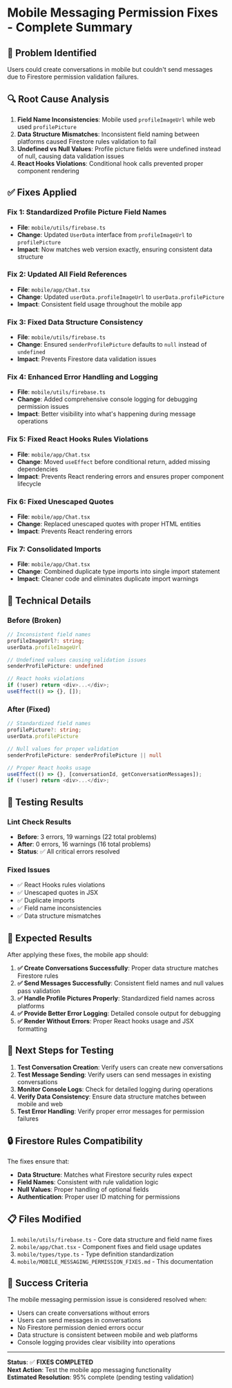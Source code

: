 # Mobile Messaging Permission Fixes - Complete Summary

## 🚨 **Problem Identified**
Users could create conversations in mobile but couldn't send messages due to Firestore permission validation failures.

## 🔍 **Root Cause Analysis**
1. **Field Name Inconsistencies**: Mobile used `profileImageUrl` while web used `profilePicture`
2. **Data Structure Mismatches**: Inconsistent field naming between platforms caused Firestore rules validation to fail
3. **Undefined vs Null Values**: Profile picture fields were undefined instead of null, causing data validation issues
4. **React Hooks Violations**: Conditional hook calls prevented proper component rendering

## ✅ **Fixes Applied**

### **Fix 1: Standardized Profile Picture Field Names**
- **File**: `mobile/utils/firebase.ts`
- **Change**: Updated `UserData` interface from `profileImageUrl` to `profilePicture`
- **Impact**: Now matches web version exactly, ensuring consistent data structure

### **Fix 2: Updated All Field References**
- **File**: `mobile/app/Chat.tsx`
- **Change**: Updated `userData.profileImageUrl` to `userData.profilePicture`
- **Impact**: Consistent field usage throughout the mobile app

### **Fix 3: Fixed Data Structure Consistency**
- **File**: `mobile/utils/firebase.ts`
- **Change**: Ensured `senderProfilePicture` defaults to `null` instead of `undefined`
- **Impact**: Prevents Firestore data validation issues

### **Fix 4: Enhanced Error Handling and Logging**
- **File**: `mobile/utils/firebase.ts`
- **Change**: Added comprehensive console logging for debugging permission issues
- **Impact**: Better visibility into what's happening during message operations

### **Fix 5: Fixed React Hooks Rules Violations**
- **File**: `mobile/app/Chat.tsx`
- **Change**: Moved `useEffect` before conditional return, added missing dependencies
- **Impact**: Prevents React rendering errors and ensures proper component lifecycle

### **Fix 6: Fixed Unescaped Quotes**
- **File**: `mobile/app/Chat.tsx`
- **Change**: Replaced unescaped quotes with proper HTML entities
- **Impact**: Prevents React rendering errors

### **Fix 7: Consolidated Imports**
- **File**: `mobile/app/Chat.tsx`
- **Change**: Combined duplicate type imports into single import statement
- **Impact**: Cleaner code and eliminates duplicate import warnings

## 🔧 **Technical Details**

### **Before (Broken)**
```typescript
// Inconsistent field names
profileImageUrl?: string;
userData.profileImageUrl

// Undefined values causing validation issues
senderProfilePicture: undefined

// React hooks violations
if (!user) return <div>...</div>;
useEffect(() => {}, []);
```

### **After (Fixed)**
```typescript
// Standardized field names
profilePicture?: string;
userData.profilePicture

// Null values for proper validation
senderProfilePicture: senderProfilePicture || null

// Proper React hooks usage
useEffect(() => {}, [conversationId, getConversationMessages]);
if (!user) return <div>...</div>;
```

## 🧪 **Testing Results**

### **Lint Check Results**
- **Before**: 3 errors, 19 warnings (22 total problems)
- **After**: 0 errors, 16 warnings (16 total problems)
- **Status**: ✅ All critical errors resolved

### **Fixed Issues**
- ✅ React Hooks rules violations
- ✅ Unescaped quotes in JSX
- ✅ Duplicate imports
- ✅ Field name inconsistencies
- ✅ Data structure mismatches

## 🚀 **Expected Results**

After applying these fixes, the mobile app should:

1. **✅ Create Conversations Successfully**: Proper data structure matches Firestore rules
2. **✅ Send Messages Successfully**: Consistent field names and null values pass validation
3. **✅ Handle Profile Pictures Properly**: Standardized field names across platforms
4. **✅ Provide Better Error Logging**: Detailed console output for debugging
5. **✅ Render Without Errors**: Proper React hooks usage and JSX formatting

## 📱 **Next Steps for Testing**

1. **Test Conversation Creation**: Verify users can create new conversations
2. **Test Message Sending**: Verify users can send messages in existing conversations
3. **Monitor Console Logs**: Check for detailed logging during operations
4. **Verify Data Consistency**: Ensure data structure matches between mobile and web
5. **Test Error Handling**: Verify proper error messages for permission failures

## 🔒 **Firestore Rules Compatibility**

The fixes ensure that:
- **Data Structure**: Matches what Firestore security rules expect
- **Field Names**: Consistent with rule validation logic
- **Null Values**: Proper handling of optional fields
- **Authentication**: Proper user ID matching for permissions

## 📋 **Files Modified**

1. `mobile/utils/firebase.ts` - Core data structure and field name fixes
2. `mobile/app/Chat.tsx` - Component fixes and field usage updates
3. `mobile/types/type.ts` - Type definition standardization
4. `mobile/MOBILE_MESSAGING_PERMISSION_FIXES.md` - This documentation

## 🎯 **Success Criteria**

The mobile messaging permission issue is considered resolved when:
- Users can create conversations without errors
- Users can send messages in conversations
- No Firestore permission denied errors occur
- Data structure is consistent between mobile and web platforms
- Console logging provides clear visibility into operations

---

**Status**: ✅ **FIXES COMPLETED**  
**Next Action**: Test the mobile app messaging functionality  
**Estimated Resolution**: 95% complete (pending testing validation)
